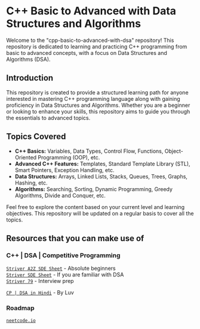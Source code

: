 # C++ Basic to Advanced with Data Structures and Algorithms

Welcome to the "cpp-basic-to-advanced-with-dsa" repository! This repository is dedicated to learning and practicing C++ programming from basic to advanced concepts, with a focus on Data Structures and Algorithms (DSA).

## Introduction

This repository is created to provide a structured learning path for anyone interested in mastering C++ programming language along with gaining proficiency in Data Structures and Algorithms. Whether you are a beginner or looking to enhance your skills, this repository aims to guide you through the essentials to advanced topics.

## Topics Covered

- **C++ Basics:** Variables, Data Types, Control Flow, Functions, Object-Oriented Programming (OOP), etc.
- **Advanced C++ Features:** Templates, Standard Template Library (STL), Smart Pointers, Exception Handling, etc.
- **Data Structures:** Arrays, Linked Lists, Stacks, Queues, Trees, Graphs, Hashing, etc.
- **Algorithms:** Searching, Sorting, Dynamic Programming, Greedy Algorithms, Divide and Conquer, etc.

Feel free to explore the content based on your current level and learning objectives.
This repository will be updated on a regular basis to cover all the topics.

## Resources that you can make use of

### C++ | DSA | Competitive Programming
[`Striver A2Z SDE Sheet`](https://takeuforward.org/strivers-a2z-dsa-course/strivers-a2z-dsa-course-sheet-2/) -  Absolute beginners<br>
[`Striver SDE Sheet`](https://takeuforward.org/interviews/strivers-sde-sheet-top-coding-interview-problems/) -  If you are familiar with DSA<br>
[`Striver 79`](https://takeuforward.org/interview-sheets/strivers-79-last-moment-dsa-sheet-ace-interviews/) -  Interview prep<br>

[`CP | DSA in Hindi`](https://www.youtube.com/playlist?list=PLauivoElc3ggagradg8MfOZreCMmXMmJ-) - By Luv<br>

### Roadmap 
[`neetcode.io`](https://neetcode.io/roadmap) 

